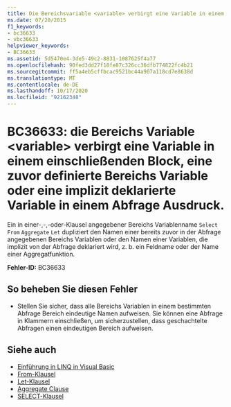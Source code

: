 ```yaml
---
title: Die Bereichsvariable <variable> verbirgt eine Variable in einem einschließenden Block, eine zuvor definierte Bereichsvariable oder eine implizit im Abfrageausdruck deklarierte Variable
ms.date: 07/20/2015
f1_keywords:
- bc36633
- vbc36633
helpviewer_keywords:
- BC36633
ms.assetid: 5d5470e4-3de5-49c2-8831-1087625f4a77
ms.openlocfilehash: 90fed3dd27f18fe87c326cc36dfb774822fc4b21
ms.sourcegitcommit: ff5a4eb5cffbcac9521bc44a907a118cd7e8638d
ms.translationtype: MT
ms.contentlocale: de-DE
ms.lasthandoff: 10/17/2020
ms.locfileid: "92162348"
---
```

# <a name="bc36633-range-variable-variable-hides-a-variable-in-an-enclosing-block-a-previously-defined-range-variable-or-an-implicitly-declared-variable-in-a-query-expression"></a>BC36633: die Bereichs Variable \<variable> verbirgt eine Variable in einem einschließenden Block, eine zuvor definierte Bereichs Variable oder eine implizit deklarierte Variable in einem Abfrage Ausdruck.

Ein in einer-,-,-oder-Klausel angegebener Bereichs Variablenname `Select` `From` `Aggregate` `Let` dupliziert den Namen einer bereits zuvor in der Abfrage angegebenen Bereichs Variablen oder den Namen einer Variablen, die implizit von der Abfrage deklariert wird, z. b. ein Feldname oder der Name einer Aggregatfunktion.

 **Fehler-ID:** BC36633

## <a name="to-correct-this-error"></a>So beheben Sie diesen Fehler

- Stellen Sie sicher, dass alle Bereichs Variablen in einem bestimmten Abfrage Bereich eindeutige Namen aufweisen. Sie können eine Abfrage in Klammern einschließen, um sicherzustellen, dass geschachtelte Abfragen einen eindeutigen Bereich aufweisen.

## <a name="see-also"></a>Siehe auch

- [Einführung in LINQ in Visual Basic](../../programming-guide/language-features/linq/introduction-to-linq.md)
- [From-Klausel](../queries/from-clause.md)
- [Let-Klausel](../queries/let-clause.md)
- [Aggregate Clause](../queries/aggregate-clause.md)
- [SELECT-Klausel](../queries/select-clause.md)
